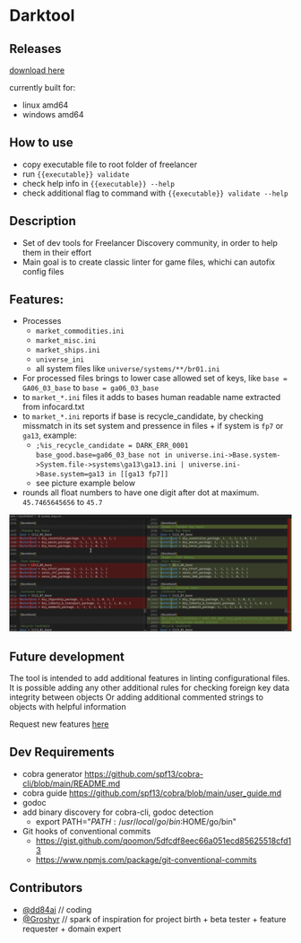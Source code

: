 # Darktool
## Releases

[download here](https://github.com/darklab8/darklab_freelancer_darktool/releases)

currently built for:

- linux amd64
- windows amd64

## How to use

- copy executable file to root folder of freelancer
- run `{{executable}} validate`
- check help info in `{{executable}} --help`
- check additional flag to command with `{{executable}} validate --help`

## Description

- Set of dev tools for Freelancer Discovery community, in order to help them in their effort
- Main goal is to create classic linter for game files, whichi can autofix config files

## Features:

- Processes
  - `market_commodities.ini`
  - `market_misc.ini`
  - `market_ships.ini`
  - `universe_ini`
  - all system files like `universe/systems/**/br01.ini`
- For processed files brings to lower case allowed set of keys, like `base = GA06_03_base` to `base = ga06_03_base`
- to `market_*.ini` files it adds to bases human readable name extracted from infocard.txt
- to `market_*.ini` reports if base is recycle_candidate, by checking missmatch in its set system and pressence in files + if system is `fp7` or `ga13`, example:
  - `;%is_recycle_candidate = DARK_ERR_0001 base_good.base=ga06_03_base not in universe.ini->Base.system->System.file->systems\ga13\ga13.ini | universe.ini->Base.system=ga13 in [[ga13 fp7]]`
  - see picture example below
- rounds all float numbers to have one digit after dot at maximum. `45.7465645656` to `45.7`

![](assets/diff_example.png)

## Future development

The tool is intended to add additional features in linting configurational files.
It is possible adding any other additional rules for checking foreign key data integrity between objects
Or adding additional commented strings to objects with helpful information

Request new features [here](https://github.com/darklab8/darklab_freelancer_darktool/issues)

## Dev Requirements

- cobra generator https://github.com/spf13/cobra-cli/blob/main/README.md
- cobra guide https://github.com/spf13/cobra/blob/main/user_guide.md
- godoc
- add binary discovery for cobra-cli, godoc detection
  - export PATH="$PATH:/usr/local/go/bin:$HOME/go/bin"
- Git hooks of conventional commits
  - https://gist.github.com/qoomon/5dfcdf8eec66a051ecd85625518cfd13
  - https://www.npmjs.com/package/git-conventional-commits

## Contributors

- [@dd84ai](https://github.com/dd84ai) // coding
- [@Groshyr](https://github.com/Groshyr) // spark of inspiration for project birth + beta tester + feature requester + domain expert
